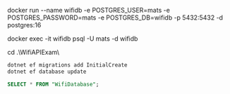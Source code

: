 ﻿docker run --name wifidb -e POSTGRES_USER=mats -e POSTGRES_PASSWORD=mats -e POSTGRES_DB=wifidb -p 5432:5432 -d postgres:16

docker exec -it wifidb psql -U mats -d wifidb

cd .\WifiAPIExam\   
```cmd
dotnet ef migrations add InitialCreate
dotnet ef database update
````
```sql
SELECT * FROM "WifiDatabase";
````